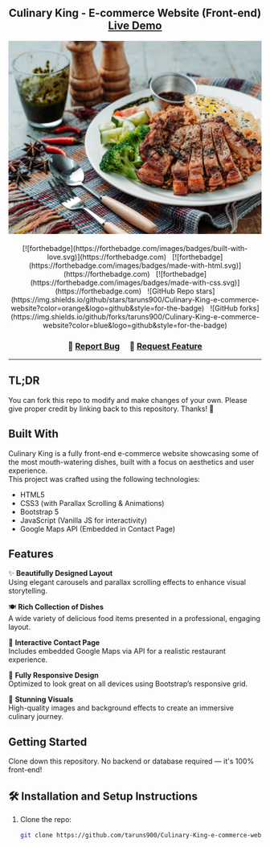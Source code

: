 <h2 align="center">
  Culinary King - E-commerce Website (Front-end)<br/>
  <a href="[https://your-live-demo-link.vercel.app](https://culinary-king-e-commerce-website-eight.vercel.app/)" target="_blank">Live Demo</a>
</h2>

<div align="center">
  <img alt="Demo" src="./images/back.jpg" />
</div>

<br/>

<center>
  [![forthebadge](https://forthebadge.com/images/badges/built-with-love.svg)](https://forthebadge.com) &nbsp;
  [![forthebadge](https://forthebadge.com/images/badges/made-with-html.svg)](https://forthebadge.com) &nbsp;
  [![forthebadge](https://forthebadge.com/images/badges/made-with-css.svg)](https://forthebadge.com) &nbsp;
  ![GitHub Repo stars](https://img.shields.io/github/stars/taruns900/Culinary-King-e-commerce-website?color=orange&logo=github&style=for-the-badge) &nbsp;
  ![GitHub forks](https://img.shields.io/github/forks/taruns900/Culinary-King-e-commerce-website?color=blue&logo=github&style=for-the-badge)
</center>

<h3 align="center">
  🔹
  <a href="https://github.com/taruns900/Culinary-King-e-commerce-website/issues">Report Bug</a> &nbsp; &nbsp;
  🔹
  <a href="https://github.com/taruns900/Culinary-King-e-commerce-website/issues">Request Feature</a>
</h3>

---

## TL;DR

You can fork this repo to modify and make changes of your own. Please give proper credit by linking back to this repository. Thanks! 🙌

## Built With

Culinary King is a fully front-end e-commerce website showcasing some of the most mouth-watering dishes, built with a focus on aesthetics and user experience.<br/>
This project was crafted using the following technologies:

- HTML5
- CSS3 (with Parallax Scrolling & Animations)
- Bootstrap 5
- JavaScript (Vanilla JS for interactivity)
- Google Maps API (Embedded in Contact Page)

## Features

✨ **Beautifully Designed Layout**  
Using elegant carousels and parallax scrolling effects to enhance visual storytelling.

🍽️ **Rich Collection of Dishes**  
A wide variety of delicious food items presented in a professional, engaging layout.

📍 **Interactive Contact Page**  
Includes embedded Google Maps via API for a realistic restaurant experience.

📱 **Fully Responsive Design**  
Optimized to look great on all devices using Bootstrap’s responsive grid.

🎨 **Stunning Visuals**  
High-quality images and background effects to create an immersive culinary journey.

## Getting Started

Clone down this repository. No backend or database required — it's 100% front-end!

## 🛠 Installation and Setup Instructions

1. Clone the repo:
   ```bash
   git clone https://github.com/taruns900/Culinary-King-e-commerce-website.git
